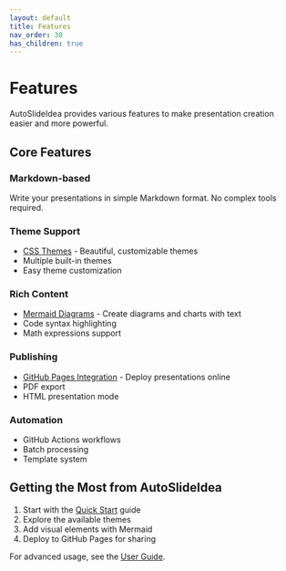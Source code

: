 ```yaml
---
layout: default
title: Features
nav_order: 30
has_children: true
---
```


# Features

AutoSlideIdea provides various features to make presentation creation easier and more powerful.

## Core Features

### Markdown-based
Write your presentations in simple Markdown format. No complex tools required.

### Theme Support
- [CSS Themes](css-themes/) - Beautiful, customizable themes
- Multiple built-in themes
- Easy theme customization

### Rich Content
- [Mermaid Diagrams](mermaid/) - Create diagrams and charts with text
- Code syntax highlighting
- Math expressions support

### Publishing
- [GitHub Pages Integration](github-pages/) - Deploy presentations online
- PDF export
- HTML presentation mode

### Automation
- GitHub Actions workflows
- Batch processing
- Template system

## Getting the Most from AutoSlideIdea

1. Start with the [Quick Start](../quickstart/) guide
2. Explore the available themes
3. Add visual elements with Mermaid
4. Deploy to GitHub Pages for sharing

For advanced usage, see the [User Guide](../user-guide/).